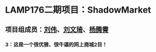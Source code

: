 # LAMP176二期项目：ShadowMarket

## 项目组成员：<a href='https://github.com/darrenliuwei'>刘伟</a>、<a href='https://github.com/Meow657'>刘文琦</a>、<a href='https://github.com/jackeyytx'>杨腾霄</a>

### 3：这是一个很优雅、很牛逼的网上商城2目！

